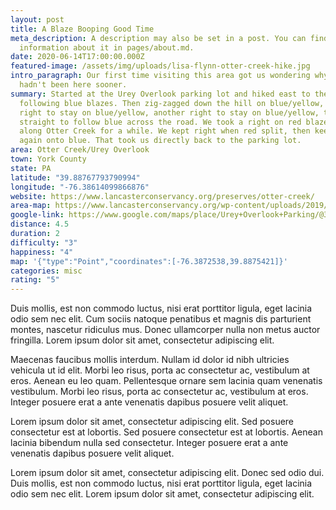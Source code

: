 ```yaml
---
layout: post
title: A Blaze Booping Good Time
meta_description: A description may also be set in a post. You can find more
  information about it in pages/about.md.
date: 2020-06-14T17:00:00.000Z
featured-image: /assets/img/uploads/lisa-flynn-otter-creek-hike.jpg
intro_paragraph: Our first time visiting this area got us wondering why we
  hadn't been here sooner.
summary: Started at the Urey Overlook parking lot and hiked east to the overlook
  following blue blazes. Then zig-zagged down the hill on blue/yellow, took a
  right to stay on blue/yellow, another right to stay on blue/yellow, then
  straight to follow blue across the road. We took a right on red blazes to hike
  along Otter Creek for a while. We kept right when red split, then keep right
  again onto blue. That took us directly back to the parking lot.
area: Otter Creek/Urey Overlook
town: York County
state: PA
latitude: "39.88767793790994"
longitude: "-76.38614099866876"
website: https://www.lancasterconservancy.org/preserves/otter-creek/
area-map: https://www.lancasterconservancy.org/wp-content/uploads/2019/10/K.-Otter-Creek-Trails-Map-2019.pdf
google-link: https://www.google.com/maps/place/Urey+Overlook+Parking/@39.887184,-76.386774,16z/data=!4m12!1m6!3m5!1s0x0:0xa56a4cf03cb88ce5!2sUrey+Overlook+Parking!8m2!3d39.8874885!4d-76.3871435!3m4!1s0x0:0xa56a4cf03cb88ce5!8m2!3d39.8874885!4d-76.3871435?hl=en-US
distance: 4.5
duration: 2
difficulty: "3"
happiness: "4"
map: '{"type":"Point","coordinates":[-76.3872538,39.8875421]}'
categories: misc
rating: "5"
---
```

Duis mollis, est non commodo luctus, nisi erat porttitor ligula, eget lacinia odio sem nec elit. Cum sociis natoque penatibus et magnis dis parturient montes, nascetur ridiculus mus. Donec ullamcorper nulla non metus auctor fringilla. Lorem ipsum dolor sit amet, consectetur adipiscing elit.

Maecenas faucibus mollis interdum. Nullam id dolor id nibh ultricies vehicula ut id elit. Morbi leo risus, porta ac consectetur ac, vestibulum at eros. Aenean eu leo quam. Pellentesque ornare sem lacinia quam venenatis vestibulum. Morbi leo risus, porta ac consectetur ac, vestibulum at eros. Integer posuere erat a ante venenatis dapibus posuere velit aliquet.

Lorem ipsum dolor sit amet, consectetur adipiscing elit. Sed posuere consectetur est at lobortis. Sed posuere consectetur est at lobortis. Aenean lacinia bibendum nulla sed consectetur. Integer posuere erat a ante venenatis dapibus posuere velit aliquet.

Lorem ipsum dolor sit amet, consectetur adipiscing elit. Donec sed odio dui. Duis mollis, est non commodo luctus, nisi erat porttitor ligula, eget lacinia odio sem nec elit. Lorem ipsum dolor sit amet, consectetur adipiscing elit.